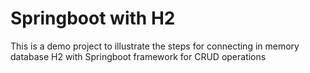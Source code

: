# Springboot with H2
This is a demo project to illustrate the steps for connecting in memory database H2 with Springboot framework for CRUD operations
